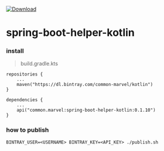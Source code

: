 [ ![Download](https://api.bintray.com/packages/common-marvel/kotlin/spring-boot-helper-kotlin/images/download.svg) ](https://bintray.com/common-marvel/kotlin/spring-boot-helper-kotlin/_latestVersion)

# spring-boot-helper-kotlin

### install

> build.gradle.kts
```
repositories {
    ...
    maven("https://dl.bintray.com/common-marvel/kotlin")
}

dependencies {
    ...
    api("common.marvel:spring-boot-helper-kotlin:0.1.10")
}
```

### how to publish
```
BINTRAY_USER=<USERNAME> BINTRAY_KEY=<API_KEY> ./publish.sh
```
